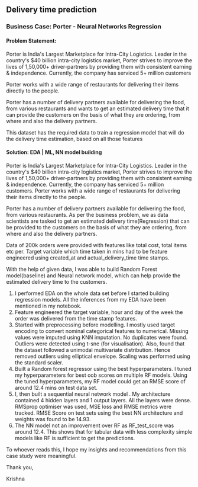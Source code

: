 ## Delivery time prediction

### Business Case: Porter - Neural Networks Regression

#### Problem Statement:

Porter is India's Largest Marketplace for Intra-City Logistics. Leader in the country's $40 billion intra-city logistics market, Porter strives to improve the lives of 1,50,000+ driver-partners by providing them with consistent earning & independence. Currently, the company has serviced 5+ million customers

Porter works with a wide range of restaurants for delivering their items directly to the people.

Porter has a number of delivery partners available for delivering the food, from various restaurants and wants to get an estimated delivery time that it can provide the customers on the basis of what they are ordering, from where and also the delivery partners.

This dataset has the required data to train a regression model that will do the delivery time estimation, based on all those features

#### Solution: EDA | ML, NN model building

Porter is India's Largest Marketplace for Intra-City Logistics. Leader in the country's $40 billion intra-city logistics market, Porter strives to improve the lives of 1,50,000+ driver-partners by providing them with consistent earning & independence. Currently, the company has serviced 5+ million customers. Porter works with a wide range of restaurants for delivering their items directly to the people. 

Porter has a number of delivery partners available for delivering the food, from various restaurants. As per the business problem,  we as data scientists are tasked to get an estimated delivery time(Regression) that can be provided to the customers on the basis of what they are ordering, from where and also the delivery partners.

Data of 200k orders were provided with features like total cost, total items etc per. Target variable which time taken in mins had to be feature engineered using created_at and actual_delivery_time time stamps. 

With the help of given data, I was able to build Random Forest model(baseline) and Neural network model, which can help provide the estimated delivery time to the customers. 

1. I performed EDA on the whole data set before I started building regression models. All the inferences from my EDA have been mentioned in my notebook.
2. Feature engineered the target variable, hour and day of the week the order was delivered from the time stamp features.
3. Started with preprocessing before modelling. I mostly used target encoding to convert nominal categorical features to numerical. Missing values were imputed using KNN imputation. No duplicates were found. Outliers were detected using t-sne (for visualisation). Also, found that the dataset followed a unimodal multivariate distribution. Hence removed outliers using elliptical envelope. Scaling was performed using the standard scaler.
4. Built a Random forest regressor using the best hyperparameters. I tuned my hyperparameters for best oob scores on multiple RF models. Using the tuned hyperparameters, my RF model could get an RMSE score of around 12.4 mins on test data set.
5. I, then built a sequential neural network model . My architecture contained 4 hidden layers and 1 output layers. All the layers were dense. RMSprop optimiser was used, MSE loss and RMSE metrics were tracked. RMSE Score on test sets using the best NN architecture and weights was found to be 14.93.
6. The NN model not an improvement over RF as RF_test_score was around 12.4. This shows that for tabular data with less complexity simple models like RF is sufficient to get the predictions.

To whoever reads this, I hope my insights and recommendations from this case study were meaningful.

Thank you,

Krishna
